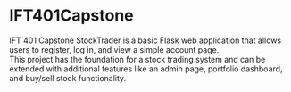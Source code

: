 # IFT401Capstone
IFT 401 Capstone
StockTrader is a basic Flask web application that allows users to register, log in, and view a simple account page.  
This project has the foundation for a stock trading system and can be extended with additional features like an admin page, portfolio dashboard, and buy/sell stock functionality.
